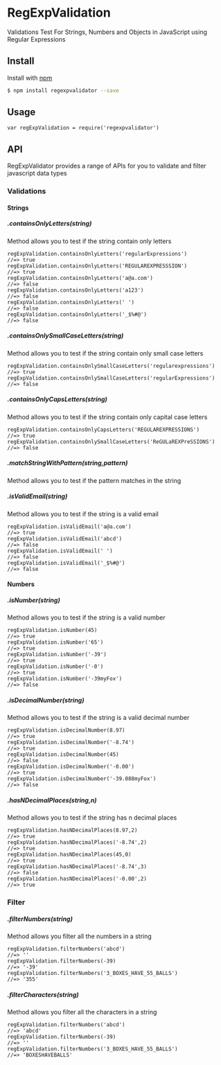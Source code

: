 # RegExpValidation

Validations Test For Strings, Numbers and Objects in JavaScript using Regular Expressions

## Install 

Install with [npm](https://www.npmjs.com) 

```sh
$ npm install regexpvalidator --save
```


## Usage
```
var regExpValidation = require('regexpvalidator')
```

## API

RegExpValidator provides a range of APIs for you to validate and filter javascript data types
### Validations

#### Strings


##### .containsOnlyLetters(string)

Method allows you to test if the string contain only letters
 
```
regExpValidation.containsOnlyLetters('regularExpressions')
//=> true
regExpValidation.containsOnlyLetters('REGULAREXPRESSSION')
//=> true
regExpValidation.containsOnlyLetters('a@a.com')
//=> false
regExpValidation.containsOnlyLetters('a123')
//=> false
regExpValidation.containsOnlyLetters(' ')
//=> false
regExpValidation.containsOnlyLetters('_$%#@')
//=> false
```




##### .containsOnlySmallCaseLetters(string)

Method allows you to test if the string contain only small case letters
 
 
```
regExpValidation.containsOnlySmallCaseLetters('regularexpressions')
//=> true
regExpValidation.containsOnlySmallCaseLetters('regularExpressions')
//=> false
``` 

##### .containsOnlyCapsLetters(string)

Method allows you to test if the string contain only capital case letters

``` 
regExpValidation.containsOnlyCapsLetters('REGULAREXPRESSIONS')
//=> true
regExpValidation.containsOnlySmallCaseLetters('ReGULaREXPreSSIONS')
//=> false
```

##### .matchStringWithPattern(string,pattern)

Method allows you to test if the pattern matches in the string


##### .isValidEmail(string)

Method allows you to test if the string is a valid email

```
regExpValidation.isValidEmail('a@a.com')
//=> true
regExpValidation.isValidEmail('abcd')
//=> false
regExpValidation.isValidEmail(' ')
//=> false
regExpValidation.isValidEmail('_$%#@')
//=> false
```

#### Numbers

##### .isNumber(string)

Method allows you to test if the string is a valid number

```
regExpValidation.isNumber(45)
//=> true
regExpValidation.isNumber('65')
//=> true
regExpValidation.isNumber('-39')
//=> true
regExpValidation.isNumber('-0')
//=> true
regExpValidation.isNumber('-39myFox')
//=> false
```



##### .isDecimalNumber(string)

Method allows you to test if the string is a valid decimal number


```
regExpValidation.isDecimalNumber(8.97)
//=> true
regExpValidation.isDecimalNumber('-8.74')
//=> true
regExpValidation.isDecimalNumber(45)
//=> false
regExpValidation.isDecimalNumber('-0.00')
//=> true
regExpValidation.isDecimalNumber('-39.088myFox')
//=> false
```


##### .hasNDecimalPlaces(string,n)

Method allows you to test if the string has n decimal places

```
regExpValidation.hasNDecimalPlaces(8.97,2)
//=> true
regExpValidation.hasNDecimalPlaces('-8.74',2)
//=> true
regExpValidation.hasNDecimalPlaces(45,0)
//=> true
regExpValidation.hasNDecimalPlaces('-8.74',3)
//=> false
regExpValidation.hasNDecimalPlaces('-0.00',2)
//=> true
```

### Filter

##### .filterNumbers(string)

Method allows you filter all the numbers in a string


```
regExpValidation.filterNumbers('abcd')
//=> ''
regExpValidation.filterNumbers(-39)
//=> '-39'
regExpValidation.filterNumbers('3_BOXES_HAVE_55_BALLS')
//=> '355'
```


##### .filterCharacters(string)

Method allows you filter all the characters in a string

```
regExpValidation.filterNumbers('abcd')
//=> 'abcd'
regExpValidation.filterNumbers(-39)
//=> ''
regExpValidation.filterNumbers('3_BOXES_HAVE_55_BALLS')
//=> 'BOXESHAVEBALLS'
```



